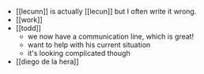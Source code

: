 - [[lecunn]] is actually [[lecun]] but I often write it wrong.
- [[work]]
- [[todd]]
  - we now have a communication line, which is great!
  - want to help with his current situation
  - it's looking complicated though
- [[diego de la hera]]
